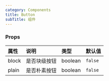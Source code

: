 ```yaml
---
category: Components
title: Button
subTitle: 组件
---
```


### Props

| 属性 | 说明 | 类型 | 默认值 |
| :-  | :- | :- | :- |
| block | 是否块级按钮 | boolean | `false` |
| plain | 是否朴素按钮 | boolean | `false` |